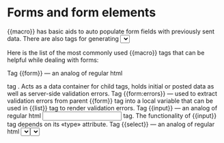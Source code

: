 # Forms and form elements
{{macro}} has basic aids to auto populate form fields with previously sent data. There are also tags for generating <select> tags with options and for rendering validation errors.

Here is the list of the most commonly used {{macro}} tags that can be helpful while dealing with forms:

Tag {{form}} — an analog of regular html <form> tag . Acts as a data container for child tags, holds initial or posted data as well as server-side validation errors.
Tag {{form:errors}} — used to extract validation errors from parent {{form}} tag into a local variable that can be used in {{list}} tag to render validation errors.
Tag {{input}} — an analog of regular html <input> tag. The functionality of {{input}} tag depends on its «type» attribute.
Tag {{select}} — an analog of regular html <select> tag. Renders options list and marks selected options. The tag supports both single and multiple selections.

## How to use {{macro}} form tags
Let's consider a small example in order to demonstrate the following features:

* How to auto populate form fields using {{macro}} form tags
* How to render server-side validation errors
* How to render <select> tag with {{macro}} {{select}} tag
* How to mix {{macro}} form tags and regular html form tags

Suppose we have a template:

    {{form name="my_form" method="POST"}}
 
    {{form:errors to='$fields_errors'/}}
 
    {{list using='$fields_errors'}}
    Errors:
    <ol class="form_errors">
      {{list:item}}
        <li>{$item.message}</li>
      {{/list:item}}
    </ol>
    {{/list}}
 
    <table>
    <tr>
    <td>{{label for="title" error_class="error"}}Title{{/label}}</td>
    <td>{{input type="text" id="title" name="title" title="Title" error_class="error"/}}</td>
 
    <?php $types = array(array('id' => 10, 'name' => 'TypeA'), array('id' => 20, 'name' => 'TypeB')); ?>
 
    {{select_options_export from="$types" to="$types_as_options" key_field="id" text_field="name"/}}
 
    <td><label for="type">Select type</label></td>
    <td>{{select name="type" id="type" title="Type" options="$types_as_options" error_style="style_of_error"/}}</td>
 
    <tr>
      <td colspan='2'><input type="submit" value='Run' /></td>
    </tr>
    </table>
    <input type="hidden" name="action" value='create'/>
    {{/form}}

We need also a PHP script to run this template:

    <?php
    set_include_path(dirname(__FILE__) . '/' . PATH_SEPARATOR .
                    'path/to/limb/' . PATH_SEPARATOR .
                    get_include_path());
 
    require_once('limb/macro/common.inc.php');
 
    $config = new lmbMacroConfig($cache_dir = dirname(__FILE__ ) . '/cache/',
                                 $is_force_compile = false,
                                 $is_force_scan = false);
 
    $macro = new lmbMacroTemplate('form.phtml', $config);
 
    if(count($_POST))
    {
      $error_list = array();
      $error_list[] = array('message' => 'Error in {field}', 'fields' => array('field' => 'title'));
      $error_list[] = array('message' => 'Other error in {field}', 'fields' => array('field' => 'type'));
 
      $macro->set('form_my_form_error_list', $error_list); 
      $macro->set('form_my_form_datasource', $_POST); 
    }
 
    echo $macro->render();
    ?>

Let's try to run this PHP script under web-server. For the first time you should get the following html:

    <form name="my_form" method="POST">
 
    <table>
    <tr>
    <td><label for="title">Title</label></td>
    <td><input type="text" id="title" name="title" title="Title" value="" /></td>
 
    <td><label for="type">Select type</label></td>
    <td><select name="type" id="type" title="Type"><option value="10">TypeA</option><option value="20">TypeB</option></select></td>
 
    <tr>
      <td colspan='2'><input type="submit" value='Run' /></td>
    </tr>
    </table>
    <input type="hidden" name="action" value='create'/>
    </form>

Now you can try to fill some of the form fields and submit the form. As a result you should get something like this:

    <form name="my_form" method="POST">
 
    Errors:
    <ol class="form_errors">
        <li>Error in Title</li>
        <li>Other error in Type</li>
    </ol>
 
    <table>
    <tr>
    <td><label for="title" class="error">Title</label></td>
    <td><input type="text" id="title" name="title" title="Title" class="error" value="fds" /></td>
 
    <td><label for="type">Select type</label></td>
    <td><select name="type" id="type" title="Type" style="style_of_error"><option value="10">TypeA</option><option value="20" selected="true">TypeB</option></select></td>
 
    <tr>
      <td colspan='2'><input type="submit" value='Run' /></td>
    </tr>
    </table>
    <input type="hidden" name="action" value='create'/>
    </form>

Please note that {{macro}} tag {{label}} rendered an html <label> tag with «error» css-class attribute since there was a validation error for the corresponding form field.( [fields ⇒ array('field' ⇒ 'title')]) and since **error_class** attribute of {{label}} tag was used. The same feature was used for {{input}} tag.

The next two lines are used to pass data into our {{form}} tag:

    $macro->set('form_my_form_error_list', $error_list); 
    $macro->set('form_my_form_datasource', $_POST); 

* form_xxx_datasource — holds data that {{macro}} form tags can use to auto populate their values.
* form_xxx_error_list — holds server-side validation errors list. Validation errors list is a object of lmbMacroFormErrorList or just a regular array.

xxx — is either **id** attribute or **name** attribute of {{form}} tag.

If you use {{macro}} package with VIEW package you should use lmbMacroView :: **useForm($form_id)**, lmbMacroView :: **setFormDatasource($datasource, $form_id)** to pass data into {{macro}} forms.

## Notes
It's up to you to use {{macro}} form tags or not. You can always use something like <input type='text' name=«title» value=»{$object.title}»> as a simplest way of fields auto population.
